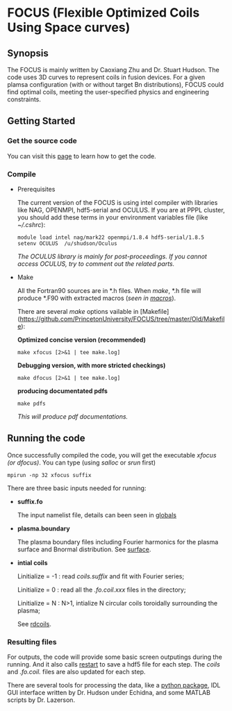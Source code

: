 # FOCUS (Flexible Optimized Coils Using Space curves)

## Synopsis
The FOCUS is mainly written by Caoxiang Zhu and Dr. Stuart Hudson. 
The code uses 3D curves to represent coils in fusion devices.
For a given plamsa configuration (with or without target Bn distributions), FOCUS could find optimal coils, meeting the user-specified physics and engineering constraints.

## Getting Started

### Get the source code
You can visit this [page](https://princetonuniversity.github.io/FOCUS/Get_the_code) to learn how to get the code.

### Compile
* Prerequisites

  The current version of the FOCUS is using intel compiler with libraries like NAG, OPENMPI, hdf5-serial and OCULUS.
  If you are at PPPL cluster, you should add these terms in your environment variables file (like *~/.cshrc*):
  ```
  module load intel nag/mark22 openmpi/1.8.4 hdf5-serial/1.8.5
  setenv OCULUS  /u/shudson/Oculus
  ```
  *The OCULUS library is mainly for post-proceedings. If you cannot access OCULUS, try to comment out the related parts.*

* Make

  All the Fortran90 sources are in *.h files. When *make*, *.h file will produce *.F90 with extracted macros (*seen in [macros](https://github.com/PrincetonUniversity/FOCUS/tree/master/Old/macros)*).

  There are several *make* options vailable in [Makefile]   (https://github.com/PrincetonUniversity/FOCUS/tree/master/Old/Makefile):
  
  **Optimized concise version (recommended)**
  ```
  make xfocus [2>&1 | tee make.log]
  ```
  **Debugging version, with more stricted checkings)**
  ```
  make dfocus [2>&1 | tee make.log]
  ```
  **producing documentated pdfs**
  ```
  make pdfs
  ```
  *This will produce pdf documentations.*
  
## Running the code
Once successfully compiled the code, you will get the executable *xfocus (or dfocus)*. 
You can type (using *salloc* or *srun* first)
```
mpirun -np 32 xfocus suffix
```
There are three basic inputs needed for running:

* **suffix.fo**

  The input namelist file, details can been seen in [globals](https://github.com/PrincetonUniversity/FOCUS/tree/master/Old/globals.h)
  
* **plasma.boundary**

  The plasma boundary files including Fourier harmonics for the plasma surface and Bnormal distribution.
  See [surface](https://github.com/PrincetonUniversity/FOCUS/tree/master/Old/surface.h).
  
* **intial coils**

  Linitialize = -1 : read *coils.suffix* and fit with Fourier series;
  
  Linitialize =  0 : read all the *.fo.coil.xxx* files in the directory;
  
  Linitialize =  N : N>1, intialize N circular coils toroidally surrounding the plasma;
  
  See [rdcoils](https://github.com/PrincetonUniversity/FOCUS/tree/master/Old/rdcoils.h).
  
### Resulting files
For outputs, the code will provide some basic screen outputings during the running. And it also calls [restart](https://github.com/PrincetonUniversity/FOCUS/tree/master/Old/restart.h) to save a hdf5 file for each step. 
The *coils* and *.fo.coil.* files are also updated for each step.

There are several tools for processing the data, like a [python package](https://github.com/PrincetonUniversity/FOCUS/blob/master/pyfocus/coil.py), IDL GUI interface written by Dr. Hudson under Echidna, and some MATLAB scripts by Dr. Lazerson.
